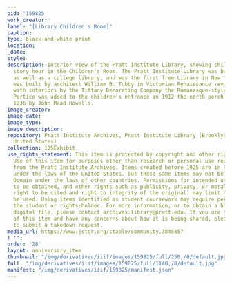 ```yaml
---
pid: '159825'
work_creator:
label: "[Library Children's Room]"
caption:
type: black-and-white print
location:
_date:
style:
description: Interior view of the Pratt Institute Library, showing children during
  story hour in the Children's Room. The Pratt Institute Library was built as a public
  as well as a college library, and was the first free Library in New York City. It
  was built by architect William B. Tubby in Victorian Renaissance revival style,
  with interiors by the Tiffany Decorating Company the Romanesque-style Children's
  Portico was added to the children's entrance in 1912 the north porch was added in
  1936 by John Mead Howells.
image_creator:
image_date:
image_type:
image_description:
repository: Pratt Institute Archives, Pratt Institute Library (Brooklyn, New York,
  United States)
collection: 125Exhibit
use_rights_statement: This item is protected by copyright and other rights and restrictions.
  Use of this item for purposes other than research or personal use requires permission
  from the Pratt Institute Archives. Items created before 1925 are in the Public Domain
  under the laws of the United States, but these same items may not be in the Public
  Domain under the laws of other countries. Permissions for intended uses may need
  to be obtained, and other rights such as publicity, privacy, or moral rights (e.g.
  right to be cited and right to integrity of the original) may limit how items can
  be used. Using items identified as student coursework may require permission from
  the student or rights-holder. For more information, or to obtain a high resolution
  digital file, please contact archives.library@pratt.edu. If you are the rights-holder
  of this item and have any concerns about how it is being shared, please visit https://libguides.pratt.edu/archives/takedown
  to submit a takedown request.
media_url: https://www.jstor.org/stable/community.3845857
! '':
order: '28'
layout: anniversary_item
thumbnail: "/img/derivatives/iiif/images/159825/full/250,/0/default.jpg"
full: "/img/derivatives/iiif/images/159825/full/1140,/0/default.jpg"
manifest: "/img/derivatives/iiif/159825/manifest.json"
---
```


